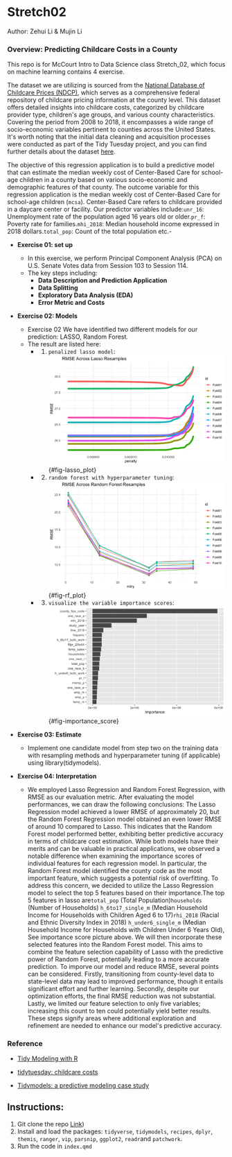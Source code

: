 # Stretch02
Author: Zehui Li & Mujin Li
### Overview: Predicting Childcare Costs in a County
This repo is for McCourt Intro to Data Science class Stretch_02, which focus on machine learning contains 4 exercise.

The dataset we are utilizing is sourced from the [National Database of Childcare Prices (NDCP)](https://www.dol.gov/agencies/wb/topics/featured-childcare), which serves as a comprehensive federal repository of childcare pricing information at the county level. This dataset offers detailed insights into childcare costs, categorized by childcare provider type, children's age groups, and various county characteristics. Covering the period from 2008 to 2018, it encompasses a wide range of socio-economic variables pertinent to counties across the United States. It's worth noting that the initial data cleaning and acquisition processes were conducted as part of the Tidy Tuesday project, and you can find further details about the dataset [here](https://github.com/rfordatascience/tidytuesday/blob/master/data/2023/2023-05-09/readme.md).

The objective of this regression application is to build a predictive model that can estimate the median weekly cost of Center-Based Care for school-age children in a county based on various socio-economic and demographic features of that county. The outcome variable for this regression application is the median weekly cost of Center-Based Care for school-age children (`mcsa`). Center-Based Care refers to childcare provided in a daycare center or facility. Our predictor variables include:`unr_16`: Unemployment rate of the population aged 16 years old or older.`pr_f`: Poverty rate for families.`mhi_2018`: Median household income expressed in 2018 dollars.`total_pop`: Count of the total population etc.- 

- **Exercise 01: set up**
   - In this exercise, we perform Principal Component Analysis (PCA) on U.S. Senate Votes data from Session 103 to Session 114.
   - The key steps including:
     -  **Data Description and Prediction Application** 
     -  **Data Splitting** 
     -  **Exploratory Data Analysis (EDA)**
     -  **Error Metric and Costs**
   
- **Exercise 02: Models** 
   - Exercise 02 We have identified two different models for our prediction: LASSO, Random Forest.
   - The result are listed here:
     - 1. `penalized lasso model`:
![penalized lasso model](lasso_plot.png){#fig-lasso_plot}

     - 2. `random forest with hyperparameter tuning`:
![random forest](rf_plot.jpg){#fig-rf_plot}

     - 3. `visualize the variable importance scores`:
![variable importance scores](rf_importance.png){#fig-importance_score}


- **Exercise 03: Estimate** 
  - Implement one candidate model from step two on the training data with resampling methods and hyperparameter tuning (if applicable) using library(tidymodels).

- **Exercise 04: Interpretation** 
  - We employed Lasso Regression and Random Forest Regression, with RMSE as our evaluation metric.
After evaluating the model performances, we can draw the following conclusions: The Lasso Regression model achieved a lower RMSE of approximately 20, but the Random Forest Regression model obtained an even lower RMSE of around 10 compared to Lasso.
This indicates that the Random Forest model performed better, exhibiting better predictive accuracy in terms of childcare cost estimation.
While both models have their merits and can be valuable in practical applications, we observed a notable difference when examining the importance scores of individual features for each regression model.
In particular, the Random Forest model identified the county code as the most important feature, which suggests a potential risk of overfitting.
To address this concern, we decided to utilize the Lasso Regression model to select the top 5 features based on their importance.The top 5 features in lasso are`total_pop` (Total Population)`households` (Number of Households) `h_6to17_single_m` (Median Household Income for Households with Children Aged 6 to 17)`rhi_2018` (Racial and Ethnic Diversity Index in 2018) `h_under6_single_m` (Median Household Income for Households with Children Under 6 Years Old), See importance score picture above.
We will then incorporate these selected features into the Random Forest model.
This aims to combine the feature selection capability of Lasso with the predictive power of Random Forest, potentially leading to a more accurate prediction.
To imporve our model and reduce RMSE, several points can be considered.
Firstly, transitioning from county-level data to state-level data may lead to improved performance, though it entails significant effort and further learning.
Secondly, despite our optimization efforts, the final RMSE reduction was not substantial.
Lastly, we limited our feature selection to only five variables; increasing this count to ten could potentially yield better results.
These steps signify areas where additional exploration and refinement are needed to enhance our model's predictive accuracy.

### Reference

- [Tidy Modeling with R](https://www.tmwr.org/resampling)

- [tidytuesday: childcare costs](https://github.com/rfordatascience/tidytuesday/blob/master/data/2023/2023-05-09/readme.md)

- [Tidymodels: a predictive modeling case study](https://www.tidymodels.org/start/)

## Instructions:
1. Git clone the repo [Link](https://github.com/claregogo/Stretch02.git))
2. Install and load the packages: `tidyverse`, `tidymodels`, `recipes`, `dplyr`, `themis`, `ranger`, `vip`, `parsnip`, `ggplot2`, `readr`and `patchwork`.
3. Run the code in `index.qmd`


